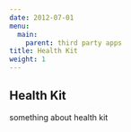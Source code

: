 ```yaml
---
date: 2012-07-01
menu:
  main:
    parent: third party apps
title: Health Kit
weight: 1
---
```


## Health Kit
something about health kit

